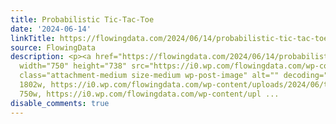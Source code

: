 ```yaml
---
title: Probabilistic Tic-Tac-Toe
date: '2024-06-14'
linkTitle: https://flowingdata.com/2024/06/14/probabilistic-tic-tac-toe/
source: FlowingData
description: <p><a href="https://flowingdata.com/2024/06/14/probabilistic-tic-tac-toe/"><img
  width="750" height="738" src="https://i0.wp.com/flowingdata.com/wp-content/uploads/2024/06/tic-tac-toe.png?fit=750%2C738&amp;quality=80&amp;ssl=1"
  class="attachment-medium size-medium wp-post-image" alt="" decoding="async" srcset="https://i0.wp.com/flowingdata.com/wp-content/uploads/2024/06/tic-tac-toe.png?w=1802&amp;quality=80&amp;ssl=1
  1802w, https://i0.wp.com/flowingdata.com/wp-content/uploads/2024/06/tic-tac-toe.png?resize=750%2C738&amp;quality=80&amp;ssl=1
  750w, https://i0.wp.com/flowingdata.com/wp-content/upl ...
disable_comments: true
---
```

<p><a href="https://flowingdata.com/2024/06/14/probabilistic-tic-tac-toe/"><img width="750" height="738" src="https://i0.wp.com/flowingdata.com/wp-content/uploads/2024/06/tic-tac-toe.png?fit=750%2C738&amp;quality=80&amp;ssl=1" class="attachment-medium size-medium wp-post-image" alt="" decoding="async" srcset="https://i0.wp.com/flowingdata.com/wp-content/uploads/2024/06/tic-tac-toe.png?w=1802&amp;quality=80&amp;ssl=1 1802w, https://i0.wp.com/flowingdata.com/wp-content/uploads/2024/06/tic-tac-toe.png?resize=750%2C738&amp;quality=80&amp;ssl=1 750w, https://i0.wp.com/flowingdata.com/wp-content/upl ...
